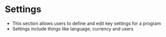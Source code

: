 # Settings
- This section allows users to define and edit key settings for a program
- Settings include things like language, currency and users